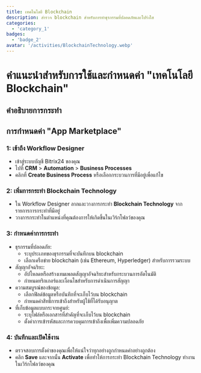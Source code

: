 ```yaml
---
title: เทคโนโลยี Blockchain
description: สำรวจ blockchain สำหรับการทำธุรกรรมที่ปลอดภัยและโปร่งใส
categories: 
  - 'category_1'
badges: 
  - 'badge_2'
avatar: '/activities/BlockchainTechnology.webp'
---
```

# คำแนะนำสำหรับการใช้และกำหนดค่า "เทคโนโลยี Blockchain"

## คำอธิบายการกระทำ

## **การกำหนดค่า "App Marketplace"**

### 1: เข้าถึง Workflow Designer
- เข้าสู่ระบบบัญชี Bitrix24 ของคุณ
- ไปที่ **CRM** > **Automation** > **Business Processes**
- คลิกที่ **Create Business Process** หรือเลือกกระบวนการที่มีอยู่เพื่อแก้ไข

### 2: เพิ่มการกระทำ Blockchain Technology
- ใน Workflow Designer ลากและวางการกระทำ **Blockchain Technology** จากรายการการกระทำที่มีอยู่
- วางการกระทำในตำแหน่งที่คุณต้องการให้เกิดขึ้นในเวิร์กโฟลว์ของคุณ

### 3: กำหนดค่าการกระทำ
- ธุรกรรมที่ปลอดภัย:
  - ระบุประเภทของธุรกรรมที่จะบันทึกบน blockchain
  - เลือกเครือข่าย blockchain (เช่น Ethereum, Hyperledger) สำหรับการรวมระบบ
- สัญญาอัจฉริยะ:
  - อัปโหลดหรือสร้างเทมเพลตสัญญาอัจฉริยะสำหรับกระบวนการอัตโนมัติ
  - กำหนดทริกเกอร์และเงื่อนไขสำหรับการดำเนินการสัญญา
- ความสมบูรณ์ของข้อมูล:
  - เลือกฟิลด์ข้อมูลหรือบันทึกที่จะเก็บไว้บน blockchain
  - กำหนดค่าสิทธิ์การเข้าถึงสำหรับผู้ใช้ที่ได้รับอนุญาต
- ที่เก็บข้อมูลแบบกระจายศูนย์:
  - ระบุไฟล์หรือเอกสารที่สำคัญที่จะเก็บไว้บน blockchain
  - ตั้งค่าการเข้ารหัสและการควบคุมการเข้าถึงเพื่อเพิ่มความปลอดภัย

### 4: บันทึกและเปิดใช้งาน
- ตรวจสอบการตั้งค่าของคุณเพื่อให้แน่ใจว่าทุกอย่างถูกกำหนดค่าอย่างถูกต้อง
- คลิก **Save** และจากนั้น **Activate** เพื่อทำให้การกระทำ Blockchain Technology ทำงานในเวิร์กโฟลว์ของคุณ